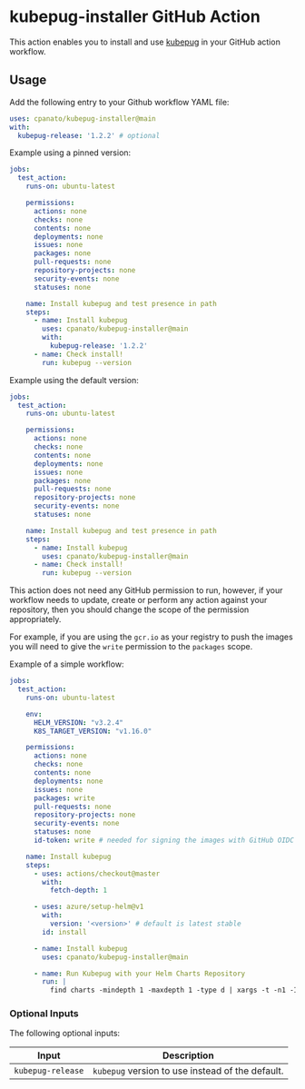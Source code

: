 # kubepug-installer GitHub Action

This action enables you to install and use [kubepug](https://github.com/rikatz/kubepug) in your GitHub action workflow.

## Usage

Add the following entry to your Github workflow YAML file:

```yaml
uses: cpanato/kubepug-installer@main
with:
  kubepug-release: '1.2.2' # optional
```

Example using a pinned version:

```yaml
jobs:
  test_action:
    runs-on: ubuntu-latest

    permissions:
      actions: none
      checks: none
      contents: none
      deployments: none
      issues: none
      packages: none
      pull-requests: none
      repository-projects: none
      security-events: none
      statuses: none

    name: Install kubepug and test presence in path
    steps:
      - name: Install kubepug
        uses: cpanato/kubepug-installer@main
        with:
          kubepug-release: '1.2.2'
      - name: Check install!
        run: kubepug --version
```

Example using the default version:

```yaml
jobs:
  test_action:
    runs-on: ubuntu-latest

    permissions:
      actions: none
      checks: none
      contents: none
      deployments: none
      issues: none
      packages: none
      pull-requests: none
      repository-projects: none
      security-events: none
      statuses: none

    name: Install kubepug and test presence in path
    steps:
      - name: Install kubepug
        uses: cpanato/kubepug-installer@main
      - name: Check install!
        run: kubepug --version
```

This action does not need any GitHub permission to run, however, if your workflow needs to update, create or perform any
action against your repository, then you should change the scope of the permission appropriately.

For example, if you are using the `gcr.io` as your registry to push the images you will need to give the `write` permission
to the `packages` scope.

Example of a simple workflow:

```yaml
jobs:
  test_action:
    runs-on: ubuntu-latest

    env:
      HELM_VERSION: "v3.2.4"
      K8S_TARGET_VERSION: "v1.16.0"

    permissions:
      actions: none
      checks: none
      contents: none
      deployments: none
      issues: none
      packages: write
      pull-requests: none
      repository-projects: none
      security-events: none
      statuses: none
      id-token: write # needed for signing the images with GitHub OIDC **not production ready**

    name: Install kubepug
    steps:
      - uses: actions/checkout@master
        with:
          fetch-depth: 1

      - uses: azure/setup-helm@v1
        with:
          version: '<version>' # default is latest stable
        id: install

      - name: Install kubepug
        uses: cpanato/kubepug-installer@main

      - name: Run Kubepug with your Helm Charts Repository
        run: |
          find charts -mindepth 1 -maxdepth 1 -type d | xargs -t -n1 -I% /bin/bash -c 'helm template % --api-versions ${K8S_TARGET_VERSION} | kubepug --error-on-deprecated --error-on-deleted --k8s-version ${K8S_TARGET_VERSION} --input-file /dev/stdin'
```

### Optional Inputs
The following optional inputs:

| Input | Description |
| --- | --- |
| `kubepug-release` | `kubepug` version to use instead of the default. |
